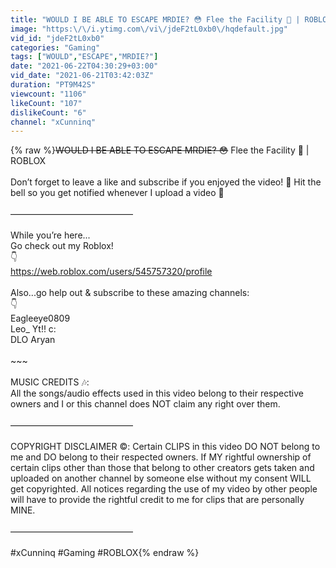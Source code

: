 ```yaml
---
title: "WOULD I BE ABLE TO ESCAPE MRDIE? 😳 Flee the Facility 🔨 | ROBLOX"
image: "https:\/\/i.ytimg.com\/vi\/jdeF2tL0xb0\/hqdefault.jpg"
vid_id: "jdeF2tL0xb0"
categories: "Gaming"
tags: ["WOULD","ESCAPE","MRDIE?"]
date: "2021-06-22T04:30:29+03:00"
vid_date: "2021-06-21T03:42:03Z"
duration: "PT9M42S"
viewcount: "1106"
likeCount: "107"
dislikeCount: "6"
channel: "xCunninq"
---
```

{% raw %}~~WOULD I BE ABLE TO ESCAPE MRDIE? 😳~~ Flee the Facility 🔨 | ROBLOX<br /><br />Don’t forget to leave a like and subscribe if you enjoyed the video! 🤗 Hit the bell so you get notified whenever I upload a video 💖<br /><br />——————————————<br /><br />While you’re here...<br />Go check out my Roblox!<br />👇 <br /><a rel="nofollow" target="blank" href="https://web.roblox.com/users/545757320/profile">https://web.roblox.com/users/545757320/profile</a><br /><br />Also...go help out &amp; subscribe to these amazing channels:<br />👇<br />Eagleeye0809<br />Leo_ Yt!! c:<br />DLO Aryan<br /><br />~~~ <br /><br />MUSIC CREDITS 🎶:<br />All the songs/audio effects used in this video belong to their respective owners and I or this channel does NOT claim any right over them.<br /><br />——————————————<br /><br />COPYRIGHT DISCLAIMER ©: Certain CLIPS in this video DO NOT belong to me and DO belong to their respected owners. If MY rightful ownership of certain clips other than those that belong to other creators gets taken and uploaded on another channel by someone else without my consent WILL get copyrighted. All notices regarding the use of my video by other people will have to provide the rightful credit to me for clips that are personally MINE.<br /><br />——————————————<br /><br />#xCunninq #Gaming #ROBLOX{% endraw %}
